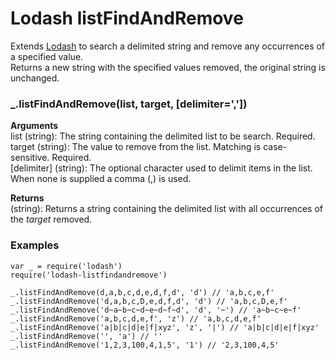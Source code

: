 # Lodash listFindAndRemove

Extends [Lodash](https://lodash.com/) to search a delimited string and remove any occurrences of a specified value.  
Returns a new string with the specified values removed, the original string is unchanged.    
 

### _.listFindAndRemove(list, target, [delimiter=','])

**Arguments**  
list (string): The string containing the delimited list to be search. Required.  
target (string): The value to remove from the list. Matching is case-sensitive. Required.  
[delimiter] (string): The optional character used to delimit items in the list. When none is supplied a comma (,) is used.  

**Returns**  
(string): Returns a string containing the delimited list with all occurrences of the _target_ removed.  
  
  
### Examples  
```
var _ = require('lodash')
require('lodash-listfindandremove')

_.listFindAndRemove(d,a,b,c,d,e,d,f,d', 'd') // 'a,b,c,e,f'  
_.listFindAndRemove('d,a,b,c,D,e,d,f,d', 'd') // 'a,b,c,D,e,f'  
_.listFindAndRemove('d~a~b~c~d~e~d~f~d', 'd', '~') // 'a~b~c~e~f'  
_.listFindAndRemove('a,b,c,d,e,f', 'z') // 'a,b,c,d,e,f'  
_.listFindAndRemove('a|b|c|d|e|f|xyz', 'z', '|') // 'a|b|c|d|e|f|xyz'  
_.listFindAndRemove('', 'a') // ''   
_.listFindAndRemove('1,2,3,100,4,1,5', '1') // '2,3,100,4,5'  

